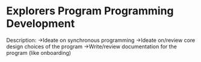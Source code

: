 # Explorers Program Programming Development

Description: →Ideate on synchronous programming
→Ideate on/review core design choices of the program 
→Write/review documentation for the program (like onboarding)